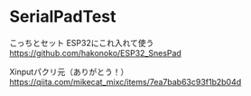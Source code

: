 # SerialPadTest

こっちとセット ESP32にこれ入れて使う
<br>
https://github.com/hakonoko/ESP32_SnesPad

Xinputパクリ元（ありがとう！）
<br>
https://qiita.com/mikecat_mixc/items/7ea7bab63c93f1b2b04d

